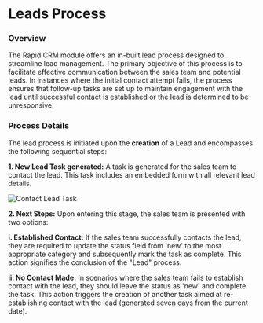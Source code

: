 # Leads Process

### Overview

The Rapid CRM module offers an in-built lead process designed to streamline lead management. The primary objective of this process is to facilitate effective communication between the sales team and potential leads. In instances where the initial contact attempt fails, the process ensures that follow-up tasks are set up to maintain engagement with the lead until successful contact is established or the lead is determined to be unresponsive.

### Process Details

The lead process is initiated upon the **creation** of a Lead and encompasses the following sequential steps:

**1. New Lead Task generated:** A task is generated for the sales team to contact the lead. This task includes an embedded form with all relevant lead details. 

![Contact Lead Task](<Screenshot 2024-03-12 at 3.07.36 pm.png>)

**2. Next Steps:** Upon entering this stage, the sales team is presented with two options: 
    
**i. Established Contact:** If the sales team successfully contacts the lead, they are required to update the status field from 'new' to the most appropriate category and subsequently mark the task as complete. This action signifies the conclusion of the "Lead" process.

**ii. No Contact Made:** In scenarios where the sales team fails to establish contact with the lead, they should leave the status as 'new' and complete the task. This action triggers the creation of another task aimed at re-establishing contact with the lead (generated seven days from the current date).